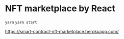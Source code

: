 # NFT marketplace by React

`yarn`
`yarn start`



https://smart-contract-nft-marketplace.herokuapp.com/


